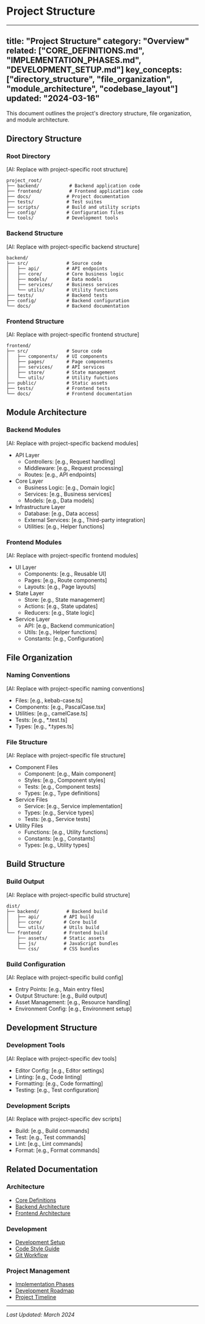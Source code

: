  # Project Structure

---
title: "Project Structure"
category: "Overview"
related: ["CORE_DEFINITIONS.md", "IMPLEMENTATION_PHASES.md", "DEVELOPMENT_SETUP.md"]
key_concepts: ["directory_structure", "file_organization", "module_architecture", "codebase_layout"]
updated: "2024-03-16"
---

This document outlines the project's directory structure, file organization, and module architecture.

## Directory Structure

### Root Directory
[AI: Replace with project-specific root structure]
```
project_root/
├── backend/           # Backend application code
├── frontend/          # Frontend application code
├── docs/             # Project documentation
├── tests/            # Test suites
├── scripts/          # Build and utility scripts
├── config/           # Configuration files
└── tools/            # Development tools
```

### Backend Structure
[AI: Replace with project-specific backend structure]
```
backend/
├── src/              # Source code
│   ├── api/          # API endpoints
│   ├── core/         # Core business logic
│   ├── models/       # Data models
│   ├── services/     # Business services
│   └── utils/        # Utility functions
├── tests/            # Backend tests
├── config/           # Backend configuration
└── docs/             # Backend documentation
```

### Frontend Structure
[AI: Replace with project-specific frontend structure]
```
frontend/
├── src/              # Source code
│   ├── components/   # UI components
│   ├── pages/        # Page components
│   ├── services/     # API services
│   ├── store/        # State management
│   └── utils/        # Utility functions
├── public/           # Static assets
├── tests/            # Frontend tests
└── docs/             # Frontend documentation
```

## Module Architecture

### Backend Modules
[AI: Replace with project-specific backend modules]
- API Layer
  - Controllers: [e.g., Request handling]
  - Middleware: [e.g., Request processing]
  - Routes: [e.g., API endpoints]
- Core Layer
  - Business Logic: [e.g., Domain logic]
  - Services: [e.g., Business services]
  - Models: [e.g., Data models]
- Infrastructure Layer
  - Database: [e.g., Data access]
  - External Services: [e.g., Third-party integration]
  - Utilities: [e.g., Helper functions]

### Frontend Modules
[AI: Replace with project-specific frontend modules]
- UI Layer
  - Components: [e.g., Reusable UI]
  - Pages: [e.g., Route components]
  - Layouts: [e.g., Page layouts]
- State Layer
  - Store: [e.g., State management]
  - Actions: [e.g., State updates]
  - Reducers: [e.g., State logic]
- Service Layer
  - API: [e.g., Backend communication]
  - Utils: [e.g., Helper functions]
  - Constants: [e.g., Configuration]

## File Organization

### Naming Conventions
[AI: Replace with project-specific naming conventions]
- Files: [e.g., kebab-case.ts]
- Components: [e.g., PascalCase.tsx]
- Utilities: [e.g., camelCase.ts]
- Tests: [e.g., *.test.ts]
- Types: [e.g., *.types.ts]

### File Structure
[AI: Replace with project-specific file structure]
- Component Files
  - Component: [e.g., Main component]
  - Styles: [e.g., Component styles]
  - Tests: [e.g., Component tests]
  - Types: [e.g., Type definitions]
- Service Files
  - Service: [e.g., Service implementation]
  - Types: [e.g., Service types]
  - Tests: [e.g., Service tests]
- Utility Files
  - Functions: [e.g., Utility functions]
  - Constants: [e.g., Constants]
  - Types: [e.g., Utility types]

## Build Structure

### Build Output
[AI: Replace with project-specific build structure]
```
dist/
├── backend/          # Backend build
│   ├── api/         # API build
│   ├── core/        # Core build
│   └── utils/       # Utils build
└── frontend/        # Frontend build
    ├── assets/      # Static assets
    ├── js/          # JavaScript bundles
    └── css/         # CSS bundles
```

### Build Configuration
[AI: Replace with project-specific build config]
- Entry Points: [e.g., Main entry files]
- Output Structure: [e.g., Build output]
- Asset Management: [e.g., Resource handling]
- Environment Config: [e.g., Environment setup]

## Development Structure

### Development Tools
[AI: Replace with project-specific dev tools]
- Editor Config: [e.g., Editor settings]
- Linting: [e.g., Code linting]
- Formatting: [e.g., Code formatting]
- Testing: [e.g., Test configuration]

### Development Scripts
[AI: Replace with project-specific dev scripts]
- Build: [e.g., Build commands]
- Test: [e.g., Test commands]
- Lint: [e.g., Lint commands]
- Format: [e.g., Format commands]

## Related Documentation

### Architecture
- [Core Definitions](CORE_DEFINITIONS.md)
- [Backend Architecture](../backend/ARCHITECTURE.md)
- [Frontend Architecture](../frontend/ARCHITECTURE.md)

### Development
- [Development Setup](../development/SETUP.md)
- [Code Style Guide](../standards/CODE_STYLE.md)
- [Git Workflow](../standards/GIT_WORKFLOW.md)

### Project Management
- [Implementation Phases](IMPLEMENTATION_PHASES.md)
- [Development Roadmap](DEVELOPMENT_ROADMAP.md)
- [Project Timeline](PROJECT_TIMELINE.md)

---

*Last Updated: March 2024*